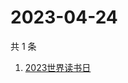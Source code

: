 # 2023-04-24

共 1 条

<!-- BEGIN -->
<!-- 最后更新时间 Mon Apr 24 2023 02:08:03 GMT+0800 (China Standard Time) -->

1. [2023世界读书日](https://www.zhihu.com/search?q=2023%E4%B8%96%E7%95%8C%E8%AF%BB%E4%B9%A6%E6%97%A5)

<!-- END -->
